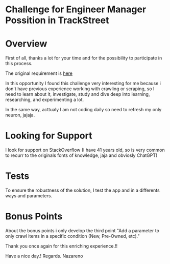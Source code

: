 # Challenge for Engineer Manager Possition in TrackStreet

# Overview 
First of all, thanks a lot for your time and for the possibility to participate in this process.

The original requirement is [here](https://docs.google.com/document/d/11EcjCjwwhf24XdWk6CGSIpEeBc68UEA0gLi4-hqWw0M/edit)

In this opportunity I found this challenge very interesting for me because i don't have previous experience working with crawling or scraping, so I need to learn about it, investigate, study and dive deep into learning, researching, and experimenting a lot.

In the same way, acttualy I am not coding daily so need to refresh my only neuron, jajaja.

# Looking for Support
I look for support on StackOverflow (I have 41 years old, so is very common to recurr to the originals fonts of knowledge, jaja and obviosly ChatGPT)

# Tests
To ensure the robustness of the solution, I test the app and in a differents ways and parameters.

# Bonus Points
About the bonus points i only develop the third point "Add a parameter to only crawl items in a specific condition (New, Pre-Owned, etc)."

Thank you once again for this enriching experience.!!

Have a nice day.!
Regards.
Nazareno




